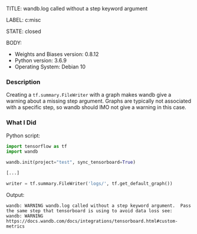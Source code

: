 TITLE:
wandb.log called without a step keyword argument

LABEL:
c:misc

STATE:
closed

BODY:
* Weights and Biases version: 0.8.12
* Python version: 3.6.9
* Operating System: Debian 10

### Description
Creating a `tf.summary.FileWriter` with a graph makes wandb give a warning about a missing step argument. Graphs are typically not associated with a specific step, so wandb should IMO not give a warning in this case.

### What I Did
Python script:
```python
import tensorflow as tf
import wandb

wandb.init(project="test", sync_tensorboard=True)

[...]

writer = tf.summary.FileWriter('logs/', tf.get_default_graph())
```

Output:
```
wandb: WARNING wandb.log called without a step keyword argument.  Pass the same step that tensorboard is using to avoid data loss see:
wandb: WARNING https://docs.wandb.com/docs/integrations/tensorboard.html#custom-metrics
```


